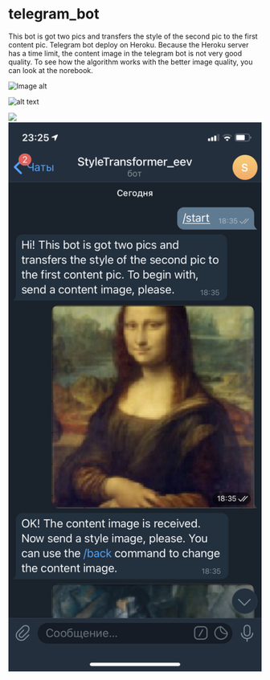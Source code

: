 # telegram_bot

This bot is got two pics and transfers the style of the second pic to the first content pic. Telegram bot deploy on Heroku. Because the Heroku server has a time limit, the content image in the telegram bot is not very good quality. To see how the algorithm works with the better image quality, you can look at the norebook.

![Image alt](https://github.com/eemlnv/telegram_bot/tree/main/screenshots/1.PNG)

![alt text](https://github.com/[eemlnv]/[telegram_bot]/tree/main/[screenshots]/1.PNG?raw=true)


<img src="https://github.com/eemlnv/telegram_bot/screenshots/1.PNG">

<img src="screenshots/1.png" width="700"/>
